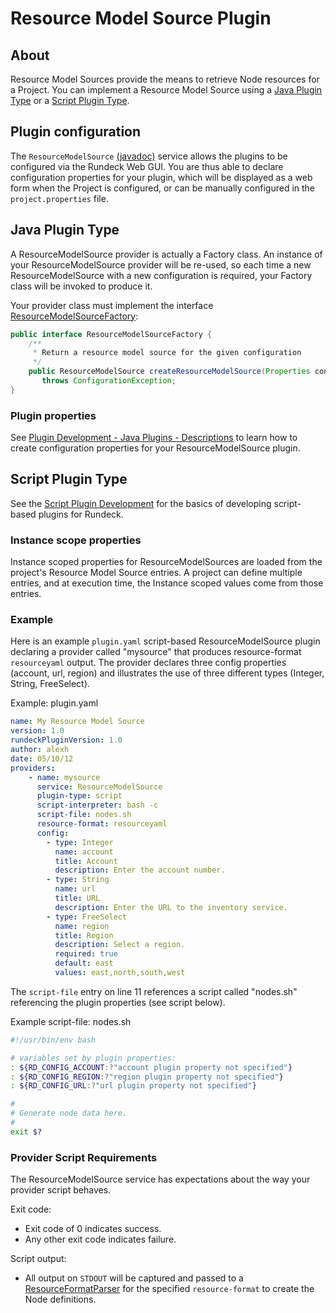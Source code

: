 # Resource Model Source Plugin

## About

Resource Model Sources provide the means to retrieve Node resources for a Project.
You can implement a Resource Model Source using a [Java Plugin Type](#java-plugin-type)
or a [Script Plugin Type](#script-plugin-type).

## Plugin configuration

The `ResourceModelSource`
[(javadoc)]({{{javaDocBase}}}/com/dtolabs/rundeck/core/resources/ResourceModelSource.html) service allows the plugins to be configured via the Rundeck Web GUI. You are thus able to declare configuration properties for
your plugin, which will be displayed as a web form when the Project is configured, or can be manually configured in the `project.properties` file.

## Java Plugin Type

A ResourceModelSource provider is actually a Factory class.
An instance of your ResourceModelSource provider will be
re-used, so each time a new ResourceModelSource with a new configuration is required,
your Factory class will be invoked to produce it.

Your provider class must implement the interface
[ResourceModelSourceFactory]({{{javaDocBase}}}/com/dtolabs/rundeck/core/resources/ResourceModelSourceFactory.html):

```java
public interface ResourceModelSourceFactory {
    /**
     * Return a resource model source for the given configuration
     */
    public ResourceModelSource createResourceModelSource(Properties configuration)
       throws ConfigurationException;
}
```

### Plugin properties

See [Plugin Development - Java Plugins - Descriptions](/developer/01-plugin-development.md#plugin-descriptions)
to learn how to create configuration properties for your ResourceModelSource plugin.

## Script Plugin Type

See the [Script Plugin Development](/developer/01-plugin-development.md#script-plugin-development)
for the basics of developing script-based plugins for Rundeck.

### Instance scope properties

Instance scoped properties for ResourceModelSources are loaded from the project's Resource Model Source entries. A project can define multiple entries, and at execution time, the Instance scoped values come from those entries.

### Example

Here is an example `plugin.yaml` script-based ResourceModelSource plugin
declaring a provider called "mysource" that produces resource-format `resourceyaml` output.
The provider declares three config properties (account, url, region)
and illustrates the use
of three different types (Integer, String, FreeSelect).

Example: plugin.yaml

```yaml .numberLines
name: My Resource Model Source
version: 1.0
rundeckPluginVersion: 1.0
author: alexh
date: 05/10/12
providers:
    - name: mysource
      service: ResourceModelSource
      plugin-type: script
      script-interpreter: bash -c
      script-file: nodes.sh
      resource-format: resourceyaml
      config:
        - type: Integer
          name: account
          title: Account
          description: Enter the account number.
        - type: String
          name: url
          title: URL
          description: Enter the URL to the inventory service.
        - type: FreeSelect
          name: region
          title: Region
          description: Select a region.
          required: true
          default: east
          values: east,north,south,west
```

The `script-file` entry on line 11 references a script called "nodes.sh" referencing
the plugin properties (see script below).

Example script-file: nodes.sh

```bash
#!/usr/bin/env bash

# variables set by plugin properties:
: ${RD_CONFIG_ACCOUNT:?"account plugin property not specified"}
: ${RD_CONFIG_REGION:?"region plugin property not specified"}
: ${RD_CONFIG_URL:?"url plugin property not specified"}

#
# Generate node data here.
#
exit $?
```

### Provider Script Requirements

The ResourceModelSource service has expectations about the way your provider script behaves.

Exit code:

- Exit code of 0 indicates success.
- Any other exit code indicates failure.

Script output:

- All output on `STDOUT` will be captured and passed to a
  [ResourceFormatParser](/developer/03-model-source-format-parser-generator-plugins.md#resourceformatparser) for the specified `resource-format` to create the Node definitions.
